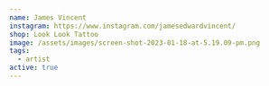 ```yaml
---
name: James Vincent
instagram: https://www.instagram.com/jamesedwardvincent/
shop: Look Look Tattoo
image: /assets/images/screen-shot-2023-01-18-at-5.19.09-pm.png
tags:
  - artist
active: true
---
```

